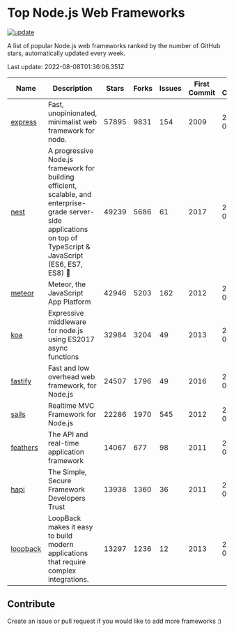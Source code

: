# Top Node.js Web Frameworks

[![update](https://github.com/sunnysid3up/nodejs-web-frameworks/actions/workflows/update.yml/badge.svg)](https://github.com/sunnysid3up/nodejs-web-frameworks/actions/workflows/update.yml)

A list of popular Node.js web frameworks ranked by the number of GitHub stars, automatically updated every week.

Last update: 2022-08-08T01:36:06.351Z

| Name          | Description          | Stars                     | Forks          | Issues               | First Commit        | Last Commit         | Language          |
|---------------|----------------------|---------------------------|----------------|----------------------|---------------------|---------------------|-------------------|
| [express](https://github.com/expressjs/express) | Fast, unopinionated, minimalist web framework for node. | 57895 | 9831 | 154 | 2009 | 2022-08-08 | JS |
| [nest](https://github.com/nestjs/nest) | A progressive Node.js framework for building efficient, scalable, and enterprise-grade server-side applications on top of TypeScript & JavaScript (ES6, ES7, ES8) 🚀 | 49239 | 5686 | 61 | 2017 | 2022-08-07 | TS |
| [meteor](https://github.com/meteor/meteor) | Meteor, the JavaScript App Platform | 42946 | 5203 | 162 | 2012 | 2022-08-07 | JS |
| [koa](https://github.com/koajs/koa) | Expressive middleware for node.js using ES2017 async functions | 32984 | 3204 | 49 | 2013 | 2022-08-07 | JS |
| [fastify](https://github.com/fastify/fastify) | Fast and low overhead web framework, for Node.js | 24507 | 1796 | 49 | 2016 | 2022-08-08 | JS |
| [sails](https://github.com/balderdashy/sails) | Realtime MVC Framework for Node.js | 22286 | 1970 | 545 | 2012 | 2022-08-07 | JS |
| [feathers](https://github.com/feathersjs/feathers) | The API and real-time application framework | 14067 | 677 | 98 | 2011 | 2022-08-07 | TS |
| [hapi](https://github.com/hapijs/hapi) | The Simple, Secure Framework Developers Trust | 13938 | 1360 | 36 | 2011 | 2022-08-07 | JS |
| [loopback](https://github.com/strongloop/loopback) | LoopBack makes it easy to build modern applications that require complex integrations. | 13297 | 1236 | 12 | 2013 | 2022-08-06 | JS |

## Contribute 

Create an issue or pull request if you would like to add more frameworks :)